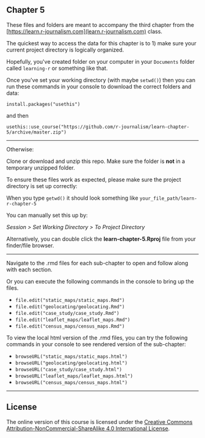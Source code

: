 ## Chapter 5

These files and folders are meant to accompany the third chapter from the [https://learn.r-journalism.com](learn.r-journalism.com) class.

The quickest way to access the data for this chapter is to 1) make sure your current project directory is logically organized. 

Hopefully, you've created folder on your computer in your `Documents` folder called `learning-r` or something like that.

Once you've set your working directory (with maybe `setwd()`) then you can run these commands in your console to download the correct folders and data:

```
install.packages("usethis")
```

and then

```
usethis::use_course("https://github.com/r-journalism/learn-chapter-5/archive/master.zip")
```

----

Otherwise:

Clone or download and unzip this repo. Make sure the folder is **not** in a temporary unzipped folder.

To ensure these files work as expected, please make sure the project directory is set up correctly: 

When you type `getwd()` it should look something like `your_file_path/learn-r-chapter-5`

You can manually set this up by:

*Session > Set Working Directory > To Project Directory*

Alternatively, you can double click the **learn-chapter-5.Rproj** file from your finder/file browser.

----

Navigate to the .rmd files for each sub-chapter to open and follow along with each section.

Or you can execute the following commands in the console to bring up the files.

* `file.edit("static_maps/static_maps.Rmd")`
* `file.edit("geolocating/geolocating.Rmd")`
* `file.edit("case_study/case_study.Rmd")`
* `file.edit("leaflet_maps/leaflet_maps.Rmd")`
* `file.edit("census_maps/census_maps.Rmd")`


To view the local html version of the .rmd files, you can try the following commands in your console to see rendered version of the sub-chapter:

* `browseURL("static_maps/static_maps.html")`
* `browseURL("geolocating/geolocating.html")`
* `browseURL("case_study/case_study.html")`
* `browseURL("leaflet_maps/leaflet_maps.html")`
* `browseURL("census_maps/census_maps.html")`
----


## License

The online version of this course is licensed under the [Creative Commons Attribution-NonCommercial-ShareAlike 4.0 International License](http://creativecommons.org/licenses/by-nc-sa/4.0/).

